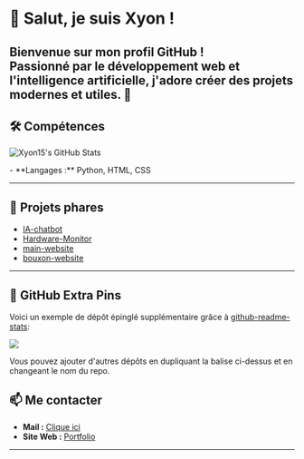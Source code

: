 

# 👋 Salut, je suis Xyon !

Bienvenue sur mon profil GitHub !  
Passionné par le développement web et l'intelligence artificielle, j'adore créer des projets modernes et utiles. 🚀
---

## 🛠️ Compétences


<p>
	<img src="https://github-readme-stats-three-psi-91.vercel.app/api?username=xyon15&theme=dark&show_icons=true&rank_icon=github&include_all_commits=true" alt="Xyon15's GitHub Stats" />
</p>
- **Langages :** Python, HTML, CSS

---


## 🌟 Projets phares

- [IA-chatbot](https://github.com/Xyon15/IA-chatbot)
- [Hardware-Monitor](https://github.com/Xyon15/Hardware-Monitor)
- [main-website](https://github.com/Xyon15/main-website)
- [bouxon-website](https://github.com/Xyon15/bouxon-website)

---

## 📌 GitHub Extra Pins

Voici un exemple de dépôt épinglé supplémentaire grâce à [github-readme-stats](https://github.com/anuraghazra/github-readme-stats):

<a href="https://github.com/Xyon15/IA-chatbot">
	<img align="center" src="https://github-readme-stats.vercel.app/api/pin/?username=Xyon15&repo=IA-chatbot" />
</a>

Vous pouvez ajouter d'autres dépôts en dupliquant la balise ci-dessus et en changeant le nom du repo.

## 📫 Me contacter

- **Mail :** [Clique ici](mailto:pereira.lorenao@esh64.fr)
- **Site Web :** [Portfolio](https://xyon.site.elsites.fr/)

---

